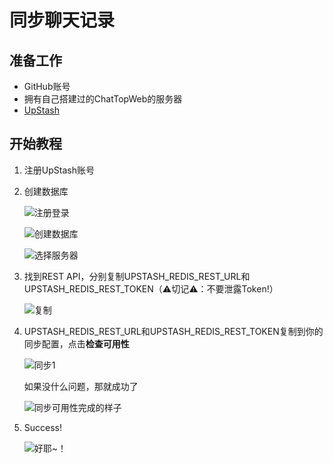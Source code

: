 # 同步聊天记录
## 准备工作
- GitHub账号
- 拥有自己搭建过的ChatTopWeb的服务器
- [UpStash](https://upstash.com)

## 开始教程
1. 注册UpStash账号
2. 创建数据库

    ![注册登录](./images/upstash-1.png)

    ![创建数据库](./images/upstash-2.png)

    ![选择服务器](./images/upstash-3.png)

3. 找到REST API，分别复制UPSTASH_REDIS_REST_URL和UPSTASH_REDIS_REST_TOKEN（⚠切记⚠：不要泄露Token!）

   ![复制](./images/upstash-4.png)

4. UPSTASH_REDIS_REST_URL和UPSTASH_REDIS_REST_TOKEN复制到你的同步配置，点击**检查可用性**

    ![同步1](./images/upstash-5.png)

    如果没什么问题，那就成功了

    ![同步可用性完成的样子](./images/upstash-6.png)

5. Success! 

   ![好耶~！](./images/upstash-7.png)
